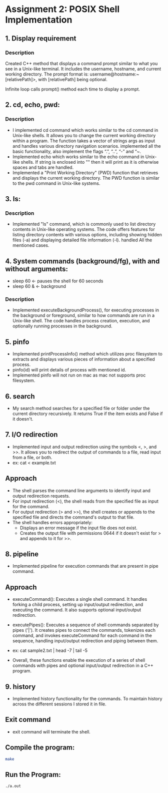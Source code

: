 # Assignment 2: POSIX Shell Implementation

## 1. Display requirement

### Description

Created C++ method that displays a command prompt similar to what you see in a Unix-like terminal. It includes the username, hostname, and current working directory. The prompt format is: username@hostname:~[relativePath]>, with [relativePath] being optional.

Infinite loop calls prompt() method each time to display a prompt.

## 2. cd, echo, pwd:

### Description

- I implemented cd command which works similar to the cd command in Unix-like shells. It allows you to change the current working directory within a program. The function takes a vector of strings args as input and handles various directory navigation scenarios. implemented all the basic functionality, also implement the flags “.”, “..”, “-” and “~.
- Implemented echo which works similar to the echo command in Unix-like shells. If string is enclosed into "" then it will print as it is otherwise spaces and tabs are handled.
- Implemented a "Print Working Directory" (PWD) function that retrieves and displays the current working directory. The PWD function is similar to the pwd command in Unix-like systems.

## 3. ls:

### Description

- Implemented "ls" command, which is commonly used to list directory contents in Unix-like operating systems. The code offers features for listing directory contents with various options, including showing hidden files (-a) and displaying detailed file information (-l). handled All the mentioned cases.

## 4. System commands (background/fg), with and without arguments:
- sleep 60 <- pauses the shell for 60 seconds
- sleep 60 & <- background


### Description

- Implemented executeBackgroundProcess(), for executing processes in the background or foreground, similar to how commands are run in a Unix-like shell. The code handles process creation, execution, and optionally running processes in the background.

## 5. pinfo

- Implemented printProcessInfo() method which utilizes proc filesystem to extracts and displays various pieces of information about a specified process.
- pinfo(id) will print details of process with mentioned id.
- Implemented pinfo will not run on mac as mac not supports proc filesystem.

## 6. search

- My search method searches for a specified file or folder under the current directory recursively. It returns True if the item exists and False if it doesn't.

## 7. I/O redirection

- Implemented input and output redirection using the symbols <, >, and >>. It allows you to redirect the output of commands to a file, read input from a file, or both.
- ex: cat < example.txt

## Approach

- The shell parses the command line arguments to identify input and output redirection requests.
- For input redirection (<), the shell reads from the specified file as input for the command.
- For output redirection (> and >>), the shell creates or appends to the specified file and directs the command's output to that file.
- The shell handles errors appropriately:
  - Displays an error message if the input file does not exist.
  - Creates the output file with permissions 0644 if it doesn't exist for > and appends to it for >>.

## 8. pipeline

- Implemented pipeline for execution commands that are present in pipe command.

## Approach

- executeCommand(): Executes a single shell command. It handles forking a child process, setting up input/output redirection, and executing the command. It also supports optional input/output redirection.

- executePipes(): Executes a sequence of shell commands separated by pipes ('|'). It creates pipes to connect the commands, tokenizes each command, and invokes executeCommand for each command in the sequence, handling input/output redirection and piping between them.
- ex: cat sample2.txt | head -7 | tail -5

- Overall, these functions enable the execution of a series of shell commands with pipes and optional input/output redirection in a C++ program.

## 9. history

- Implemented history functionality for the commands. To maintain history across the different sessions I stored it in file.

## Exit command

- exit command will terminate the shell.

## Compile the program:

```sh
make
```

## Run the Program:

```sh
./a.out
```
